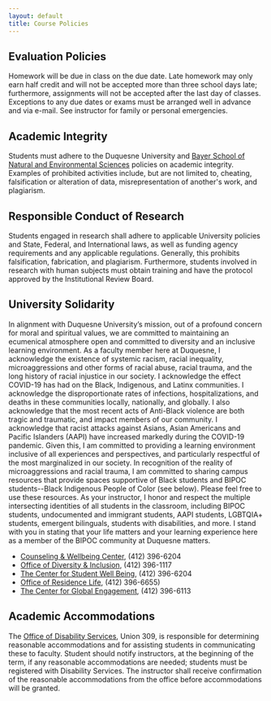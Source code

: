 ```yaml
---
layout: default
title: Course Policies
---
```

## Evaluation Policies
Homework will be due in class on the due date.  Late homework may only earn half credit and will not be accepted more than three school days late; furthermore, assignments will not be accepted after the last day of classes.  Exceptions to any due dates or exams must be arranged well in advance and via e-mail.  See instructor for family or personal emergencies.  

## Academic Integrity  
Students must adhere to the Duquesne University and [Bayer School of Natural and Environmental Sciences](https://www.duq.edu/academics/colleges-and-schools/natural-and-environmental-sciences/academics/departments-and-programs/academicintegritypolicy-2022.pdf) policies on academic integrity. Examples of prohibited activities include, but are not limited to, cheating, falsification or alteration of data, misrepresentation of another's work, and plagiarism.  

## Responsible Conduct of Research  
Students engaged in research shall adhere to applicable University policies and State, Federal, and International laws, as well as funding agency requirements and any applicable regulations.  Generally, this prohibits falsification, fabrication, and plagiarism.  Furthermore, students involved in research with human subjects must obtain training and have the protocol approved by the Institutional Review Board.  

## University Solidarity
In alignment with Duquesne University’s mission, out of a profound concern for moral and spiritual values, we are committed to maintaining an ecumenical  atmosphere open and committed to diversity and an inclusive learning environment. As a faculty member here at Duquesne, I acknowledge the existence of systemic racism, racial inequality, microaggressions and other forms of racial abuse, racial trauma, and the long history of racial injustice in our society. I acknowledge the effect COVID-19 has had on the Black, Indigenous, and Latinx communities.  I acknowledge the disproportionate rates of   infections, hospitalizations, and deaths in these communities locally, nationally, and globally.  I also acknowledge that the most recent acts of Anti-Black violence are both tragic and traumatic, and impact members of our community. I acknowledge that racist attacks against Asians, Asian Americans and Pacific Islanders (AAPI) have increased markedly during the COVID-19 pandemic. Given this, I am committed to providing a learning environment inclusive of all experiences and perspectives, and particularly respectful of the most marginalized in our society.  In recognition of the reality of microaggressions and racial trauma, I am committed to sharing campus resources that provide spaces supportive of Black students and BIPOC students--Black Indigenous People of Color (see below). Please feel free to use these resources.  As your instructor, I honor and respect the multiple intersecting identities of all  students in the classroom, including BIPOC students, undocumented and immigrant students, AAPI students, LGBTQIA+ students, emergent bilinguals, students with disabilities, and more.  I stand with you in stating that your life matters and your learning experience here as a member of the BIPOC community at Duquesne matters.  
- [Counseling & Wellbeing Center](http://www.duq.edu/counseling), (412) 396-6204
- [Office of Diversity & Inclusion](https://www.duq.edu/life-at-duquesne/student-services/diversity-and-inclusion), (412) 396-1117
- [The Center for Student Well Being](https://duq.edu/life-at-duquesne/health-recreation-and-wellbeing), (412) 396-6204
- [Office of Residence Life](https://duq.edu/life-at-duquesne/residence-life), (412) 396-6655)
- [The Center for Global Engagement](https://duq.edu/about/centers-and-institutes/center-for-global-engagement), (412) 396-6113  

## Academic Accommodations  
The [Office of Disability Services](https://www.duq.edu/about/accessibility/disability-services.php), Union 309, is responsible for determining reasonable accommodations and for assisting students in communicating these to faculty. Student should notify instructors, at the beginning of the term, if any reasonable accommodations are needed; students must be registered with Disability Services. The instructor shall receive confirmation of the reasonable accommodations from the office before accommodations will be granted.
